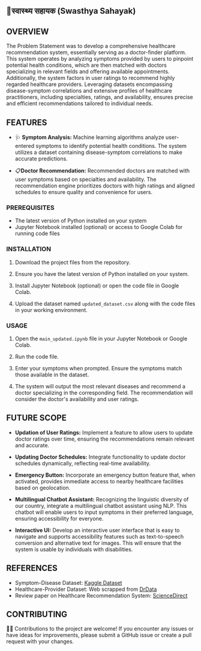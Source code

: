 ## 🏥स्वास्थ्य सहायक (Swasthya Sahayak)

## OVERVIEW

The Problem Statement was to develop a comprehensive healthcare recommendation system, essentially serving as a doctor-finder platform. This system operates by analyzing symptoms provided by users to pinpoint potential health conditions, which are then matched with doctors specializing in relevant fields and offering available appointments. Additionally, the system factors in user ratings to recommend highly regarded healthcare providers. Leveraging datasets encompassing disease-symptom correlations and extensive profiles of healthcare practitioners, including specialties, ratings, and availability, ensures precise and efficient recommendations tailored to individual needs.


## FEATURES

- 🩺 **Symptom Analysis:** Machine learning algorithms analyze user-entered symptoms to identify potential health conditions. The system utilizes a dataset containing disease-symptom correlations to make accurate predictions.
  
- 📋**Doctor Recommendation:** Recommended doctors are matched with user symptoms based on specialties and availability. The recommendation engine prioritizes doctors with high ratings and aligned schedules to ensure quality and convenience for users.

### PREREQUISITES

- The latest version of Python installed on your system
- Jupyter Notebook installed (optional) or access to Google Colab for running code files

### INSTALLATION

1. Download the project files from the repository.

2. Ensure you have the latest version of Python installed on your system.

3. Install Jupyter Notebook (optional) or open the code file in Google Colab.

4. Upload the dataset named `updated_dataset.csv` along with the code files in your working environment.

### USAGE

1. Open the `main_updated.ipynb` file in your Jupyter Notebook or Google Colab.

2. Run the code file.

3. Enter your symptoms when prompted. Ensure the symptoms match those available in the dataset.

4. The system will output the most relevant diseases and recommend a doctor specializing in the corresponding field. The recommendation will consider the doctor's availability and user ratings.

## FUTURE SCOPE

- **Updation of User Ratings:** Implement a feature to allow users to update doctor ratings over time, ensuring the recommendations remain relevant and accurate.
  
- **Updating Doctor Schedules:** Integrate functionality to update doctor schedules dynamically, reflecting real-time availability.

- **Emergency Button:** Incorporate an emergency button feature that, when activated, provides immediate access to nearby healthcare facilities based on geolocation.

- **Multilingual Chatbot Assistant:** Recognizing the linguistic diversity of our country, integrate a multilingual chatbot assistant using NLP. This chatbot will enable users to input symptoms in their preferred language, ensuring accessibility for everyone.

- **Interactive UI:** Develop an interactive user interface that is easy to navigate and supports accessibility features such as text-to-speech conversion and alternative text for images. This will ensure that the system is usable by individuals with disabilities.

## REFERENCES

- Symptom-Disease Dataset: [Kaggle Dataset](https://www.kaggle.com/datasets/kaushil268/disease-prediction-using-machine-learning)
- Healthcare-Provider Dataset: Web scrapped from [DrData](https://www.drdata.in/listdoctors.php?search=Doctor&state=&state=Uttar%20Pradesh&page=2)
- Review paper on Healthcare Recommendation System: [ScienceDirect](https://www.sciencedirect.com/science/article/abs/pii/S0957417422018413)

## CONTRIBUTING

👩‍💻 Contributions to the project are welcome! If you encounter any issues or have ideas for improvements, please submit a GitHub issue or create a pull request with your changes.

